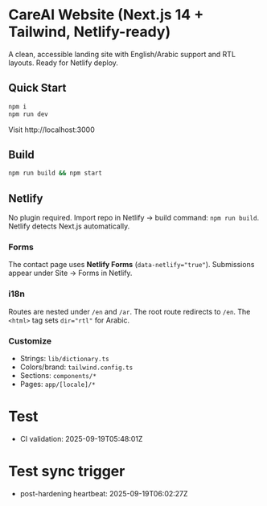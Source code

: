 # CareAI Website (Next.js 14 + Tailwind, Netlify-ready)

A clean, accessible landing site with English/Arabic support and RTL layouts. Ready for Netlify deploy.

## Quick Start
```bash
npm i
npm run dev
```
Visit http://localhost:3000

## Build
```bash
npm run build && npm start
```

## Netlify
No plugin required. Import repo in Netlify → build command: `npm run build`. Netlify detects Next.js automatically.

### Forms
The contact page uses **Netlify Forms** (`data-netlify="true"`). Submissions appear under Site → Forms in Netlify.

### i18n
Routes are nested under `/en` and `/ar`. The root route redirects to `/en`. The `<html>` tag sets `dir="rtl"` for Arabic.

### Customize
- Strings: `lib/dictionary.ts`
- Colors/brand: `tailwind.config.ts`
- Sections: `components/*`
- Pages: `app/[locale]/*`
# Test
- CI validation: 2025-09-19T05:48:01Z
# Test sync trigger
- post-hardening heartbeat: 2025-09-19T06:02:27Z
